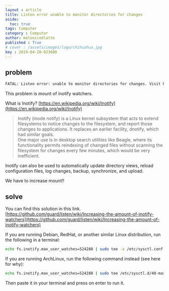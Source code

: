 ```yaml
---
layout : article
title: Listen error unable to monitor directories for changes
aside:
  toc: true
tags: Computer
category : Computer
author: melonicedlatte
published : True
# cover : /assets/images/logo/chihuahua.jpg
key : 2019-04-20-023600
---
```


## problem

~~~ bash
FATAL: Listen error: unable to monitor directories for changes. Visit https://github.com/guard/listen/wiki/Increasing-the-amount-of-inotify-watchers for info on how to fix this.
~~~

This problem is mount of inotify watchers.

What is Inotify? [https://en.wikipedia.org/wiki/Inotify](https://en.wikipedia.org/wiki/Inotify)

> Inotify (inode notify) is a Linux kernel subsystem that acts to extend filesystems to notice changes to the filesystem, and report those changes to applications. It replaces an earlier facility, dnotify, which had similar goals.  
One major use is in desktop search utilities like Beagle, where its functionality permits reindexing of changed files without scanning the filesystem for changes every few minutes, which would be very inefficient.

Inotify can also be used to automatically update directory views, reload configuration files, log changes, backup, synchronize, and upload.

We have to increase mount!! 

## solve

You can find this solution in this link.
[https://github.com/guard/listen/wiki/Increasing-the-amount-of-inotify-watchers](https://github.com/guard/listen/wiki/Increasing-the-amount-of-inotify-watchers)

If you are running Debian, RedHat, or another similar Linux distribution, run the following in a terminal:

~~~ bash
echo fs.inotify.max_user_watches=524288 | sudo tee -a /etc/sysctl.conf && sudo sysctl -p
~~~

If you are running ArchLinux, run the following command instead (see here for why):

~~~ bash
echo fs.inotify.max_user_watches=524288 | sudo tee /etc/sysctl.d/40-max-user-watches.conf && sudo sysctl --system
~~~

Then paste it in your terminal and press on enter to run it.